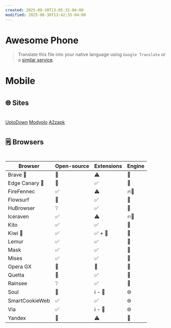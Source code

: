 ```yaml
---
created: 2025-08-30T13:05:32-04:00
modified: 2025-08-30T13:42:35-04:00
---
```


# Awesome Phone

> Translate this file into your native language using `Google Translate` or a [similar service](https://immersivetranslate.com).

# Mobile
#
#
## 🌐 Sites
#
[UptoDown](https://en.uptodown.com)
[Modyolo](https://modyolo.com)
[A2zapk](https://a2zapk.com)
#
#
## 🗒️ Browsers
#
| Browser              |Open-source | Extensions | Engine |
|--------------------------|-------------------------|---------------------|-------------|
| Brave  🐐            | 🚫   | ⚠️    | 🚦 |
| Edge Canary 🐐    | 🚫   | ✅️ |🚦|
| FireFennec            | ✅️ | ⚠️ | 🔥🦊 |
| Flowsurf                | 🚫 | ✅️ |🚦|
| HuBrowser            | ❔️ | ✅️ |🚦|
| Iceraven                 | ✅️ | ⚠️ | 🔥🦊 |
| Kito                         | ✅️ | ✅️ | 🚦|
| Kiwi 🐐                       | ✅️ | ✅️ + 📝 | 🚦|
| Lemur                    | ✅️ | ✅️ | 🚦  |
| Mask                      | ✅️ | ✅️ | 🚦  |
| Mises                     | ✅️ | ✅️ | 🚦  |
| Opera GX               | 🚫 | 🚫 | 🚦  |
| Quetta                    | 🚫 | ✅️ | 🚦  |
| Rainsee                  | ❔️ | ✅️ |🚦 |
| Soul                        | 🚫   | ℹ️ - 📝 | 🌐 |
| SmartCookieWeb | ✅️  | ✅️ | 🌐 |
| Via                          | ✅️ | ℹ️ - 📝 | 🌐 |
| Yandex                   | 🚫 | ⚠️ | 🚦 |
